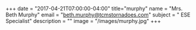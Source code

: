 +++
date = "2017-04-21T07:00:00-04:00"
title="murphy"
name = "Mrs. Beth Murphy"
email = "beth.murphy@tcmstornadoes.com"
subject = " ESE Specialist"
description = ""
image = "/images/murphy.jpg"
+++